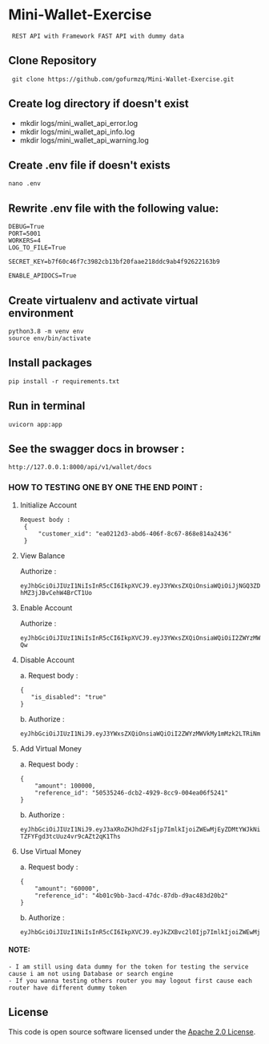 # Mini-Wallet-Exercise
     REST API with Framework FAST API with dummy data
## Clone Repository
``` git clone https://github.com/gofurmzq/Mini-Wallet-Exercise.git```
## Create log directory if doesn't exist
- mkdir logs/mini_wallet_api_error.log
- mkdir logs/mini_wallet_api_info.log
- mkdir logs/mini_wallet_api_warning.log

## Create .env file if doesn't exists
```nano .env```

## Rewrite .env file with the following value:

```
DEBUG=True
PORT=5001
WORKERS=4
LOG_TO_FILE=True

SECRET_KEY=b7f60c46f7c3982cb13bf20faae218ddc9ab4f92622163b9

ENABLE_APIDOCS=True
```


## Create virtualenv and activate virtual environment
```
python3.8 -m venv env
source env/bin/activate
```

## Install packages
```pip install -r requirements.txt```

## Run in terminal
```uvicorn app:app```

## See the swagger docs in browser :
```http://127.0.0.1:8000/api/v1/wallet/docs```

### HOW TO TESTING ONE BY ONE THE END POINT :

1. Initialize Account
   ```
   Request body : 
    {
        "customer_xid": "ea0212d3-abd6-406f-8c67-868e814a2436"
    }
    ```
2. View Balance
    
    Authorize : 
    ```
    eyJhbGciOiJIUzI1NiIsInR5cCI6IkpXVCJ9.eyJ3YWxsZXQiOnsiaWQiOiJjNGQ3ZDYxZi1iNzAyLTQ0YTgtYWY5Ny01ZGJkYWZhOTY1NTEiLCJvd25lZF9ieSI6IjZlZjMxOTc1LTY3YjAtNDIxYS05NDkzLTY2NzU2OWQ4OTU1NiIsInN0YXR1cyI6ImVuYWJsZWQiLCJlbmFibGVkX2F0IjoiMTk5NC0xMS0wNVQwODoxNTozMC0wNTowMCIsImJhbGFuY2UiOjB9fQ.8dnSsRAHyfqFYP6nQlH86O-hMZ3jJBvCehW4BrCT1Uo
    ```
3. Enable Account

   Authorize : 
   ```
   eyJhbGciOiJIUzI1NiIsInR5cCI6IkpXVCJ9.eyJ3YWxsZXQiOnsiaWQiOiI2ZWYzMWVkMy1mMzk2LTRiNmMtODA0OS02NzRkZGVkZTFiMTYiLCJvd25lZF9ieSI6ImM0ZDdkNjFmLWI3MDItNDRhOC1hZjk3LTVkYmRhZmE5NjU1MSIsInN0YXR1cyI6ImVuYWJsZWQiLCJlbmFibGVkX2F0IjoiMTk5NC0xMS0wNVQwODoxNTozMC0wNTowMCIsImJhbGFuY2UiOjB9fQ.mbRlEP3zJ5vd2IC4T7K8PH2uOtIrcntUBDKzZ3SR-Qw
   ```
4. Disable Account
   
   a. Request body : 
    ```
   {
       "is_disabled": "true"
   }
    ```
   b. Authorize : 
    ```
   eyJhbGciOiJIUzI1NiJ9.eyJ3YWxsZXQiOnsiaWQiOiI2ZWYzMWVkMy1mMzk2LTRiNmMtODA0OS02NzRkZGVkZTFiMTYiLCJvd25lZF9ieSI6IjUyNmVhOGIyLTQyOGUtNDAzYi1iOWZkLWYxMDk3MmUwZDZmZSIsInN0YXR1cyI6ImRpc2FibGVkIiwiZGlzYWJsZWRfYXQiOiIxOTk0LTExLTA1VDA4OjE1OjMwLTA1OjAwIiwiYmFsYW5jZSI6MH19.sN1nVYwTe1SqnXs9_qMQo2eeDbVo7qcJorqZG6C1azI
    ```
5. Add Virtual Money

    a.  Request body : 
    ```
    {
        "amount": 100000,
        "reference_id": "50535246-dcb2-4929-8cc9-004ea06f5241"
    }
    ```
    b. Authorize : 
    ```
    eyJhbGciOiJIUzI1NiJ9.eyJ3aXRoZHJhd2FsIjp7ImlkIjoiZWEwMjEyZDMtYWJkNi00MDZmLThjNjctODY4ZTgxNGEyNDMzIiwid2l0aGRyYXduX2J5IjoiNTI2ZWE4YjItNDI4ZS00MDNiLWI5ZmQtZjEwOTcyZTBkNmZlIiwic3RhdHVzIjoic3VjY2VzcyIsIndpdGhkcmF3bl9hdCI6IjE5OTQtMTEtMDVUMDg6MTU6MzAtMDU6MDAiLCJhbW91bnQiOiI2MDAwMCIsInJlZmVyZW5jZV9pZCI6ImM0Y2VlMDFmLTIxODgtNGEyOS1hYTlhLWNiN2ZiOTdkOGUwYSJ9fQ.BrVfxbg5ua9JW_-TZFYFgd3tcUuz4vr9cAZt2qK1Ths
    ```
6. Use Virtual Money

    a.  Request body : 
    ```
    {
        "amount": "60000",
        "reference_id": "4b01c9bb-3acd-47dc-87db-d9ac483d20b2"
    }
    ```
    b. Authorize :
    ```
    eyJhbGciOiJIUzI1NiIsInR5cCI6IkpXVCJ9.eyJkZXBvc2l0Ijp7ImlkIjoiZWEwMjEyZDMtYWJkNi00MDZmLThjNjctODY4ZTgxNGEyNDMzIiwiZGVwb3NpdGVkX2J5IjoiNTI2ZWE4YjItNDI4ZS00MDNiLWI5ZmQtZjEwOTcyZTBkNmZlIiwic3RhdHVzIjoic3VjY2VzcyIsImRlcG9zaXRlZF9hdCI6IjE5OTQtMTEtMDVUMDg6MTU6MzAtMDU6MDAifX0.RSUoj9na2Kke80sIUBug_xSLjtQOS57GmSc5RvYo0EM
    ```
#### NOTE: 
```
- I am still using data dummy for the token for testing the service cause i am not using Database or search engine
- If you wanna testing others router you may logout first cause each router have different dummy token
```

## License
 
This code is open source software licensed under the [Apache 2.0 License]("http://www.apache.org/licenses/LICENSE-2.0.html").
